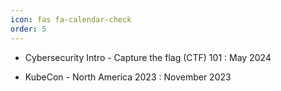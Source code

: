 ```yaml
---
icon: fas fa-calendar-check
order: 5
---
```


- Cybersecurity Intro - Capture the flag (CTF) 101 : May 2024

- KubeCon - North America 2023 : November 2023
